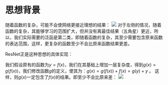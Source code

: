 # 思想背景
随着函数的复杂，可能不会使网络更接近理想的结果：
![](Pasted%20image%2020230827173318.png)
对于左侧的情况，随着函数的复杂，其能够学习的范围扩大，但并没有离最佳结果（五角星）更近，所以，我们实际需要的泛函是第二类，即随着函数的复杂，其至少需要包含原来函数的表达范围，这样，更复杂的函数至少不会比原来函数结果更差。

ResNet正是这种思想的具体实现：

我们假设原有的函数为$y = f(x)$，我们在其基础上增加一层复杂度，得到$g(x) = g(f(x))$，我们修改函数$g$的定义，使其为：$g(x) = g(f(x)) + f(x) = g(y) + y$ 。
这样，则$g(x)$一定包含了$f(x)$的结果。即至少不会比原来差：
![](Pasted%20image%2020230827175533.png)

# 